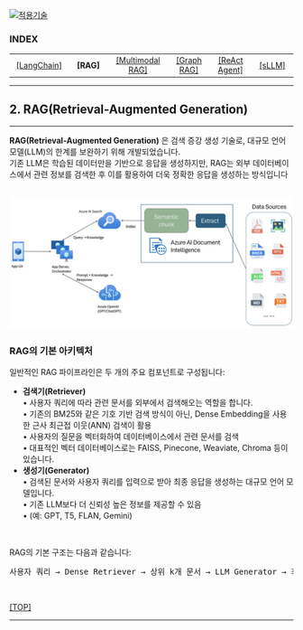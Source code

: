 [practical_llm]: readme.md
[![적용기술](https://skillicons.dev/icons?i=ai,anaconda,py,vscode)][practical_llm]

### INDEX

<table>
  <tr align="center">
    <td width="150px"><a href="sect_01.md"> [LangChain]        </a></td>
    <td width="150px"><b href="sect_02.md"> [RAG]              </b></td>
    <td width="180px"><a href="sect_03.md"> [Multimodal RAG]   </a></td>
    <td width="150px"><a href="sect_04.md"> [Graph RAG]        </a></td>
    <td width="150px"><a href="sect_05.md"> [ReAct Agent]      </a></td>
    <td width="150px"><a href="sect_06.md"> [sLLM]             </a></td>
  </tr>
</table>

---
## 2. RAG(Retrieval-Augmented Generation)


---
**RAG(Retrieval-Augmented Generation)** 은 검색 증강 생성 기술로, 대규모 언어 모델(LLM)의 한계를 보완하기 위해 개발되었습니다. <br/>
기존 LLM은 학습된 데이터만을 기반으로 응답을 생성하지만, RAG는 외부 데이터베이스에서 관련 정보를 검색한 후 이를 활용하여 더욱 정확한 응답을 생성하는 방식입니다 <br/>
<br/>

![RAG from M/S](./images/s02_rag_from_ms.png)
<br/>

### RAG의 기본 아키텍처

일반적인 RAG 파이프라인은 두 개의 주요 컴포넌트로 구성됩니다: <br/>

- **검색기(Retriever)** </br>
• 사용자 쿼리에 따라 관련 문서를 외부에서 검색해오는 역할을 합니다. <br/>
• 기존의 BM25와 같은 기호 기반 검색 방식이 아닌, Dense Embedding을 사용한 근사 최근접 이웃(ANN) 검색이 활용<br/>
• 사용자의 질문을 벡터화하여 데이터베이스에서 관련 문서를 검색 <br/>
• 대표적인 벡터 데이터베이스로는 FAISS, Pinecone, Weaviate, Chroma 등이 있습니다.
- **생성기(Generator)** <br/>
• 검색된 문서와 사용자 쿼리를 입력으로 받아 최종 응답을 생성하는 대규모 언어 모델입니다. <br/>
• 기존 LLM보다 더 신뢰성 높은 정보를 제공할 수 있음 <br/>
• (예: GPT, T5, FLAN, Gemini) <br/>
<br/>

RAG의 기본 구조는 다음과 같습니다:
<pre>
사용자 쿼리 → Dense Retriever → 상위 k개 문서 → LLM Generator → 최종 응답
</pre>





<br/>

[[TOP]](#index)

---